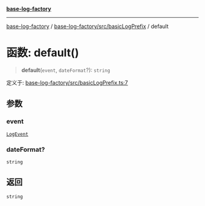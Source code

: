[**base-log-factory**](../../../../index.md)

***

[base-log-factory](../../../../index.md) / [base-log-factory/src/basicLogPrefix](../index.md) / default

# 函数: default()

> **default**(`event`, `dateFormat`?): `string`

定义于: [base-log-factory/src/basicLogPrefix.ts:7](https://github.com/fengxinming/log-base/blob/2c3efcb178d7ddc2410225a9c002fea10b6d1b2d/packages/base-log-factory/src/basicLogPrefix.ts#L7)

## 参数

### event

[`LogEvent`](../../typings/interfaces/LogEvent.md)

### dateFormat?

`string`

## 返回

`string`
